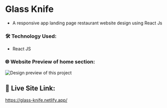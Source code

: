# Glass Knife
- A responsive app landing page restaurant website design using React Js
### 🛠️ Technology Used:
- React JS

### 🌐 Website Preview of home section:
![Design preview of this project](https://i.imgur.com/fIRv9cA.png)

## 🔗 Live Site Link:
https://glass-knife.netlify.app/